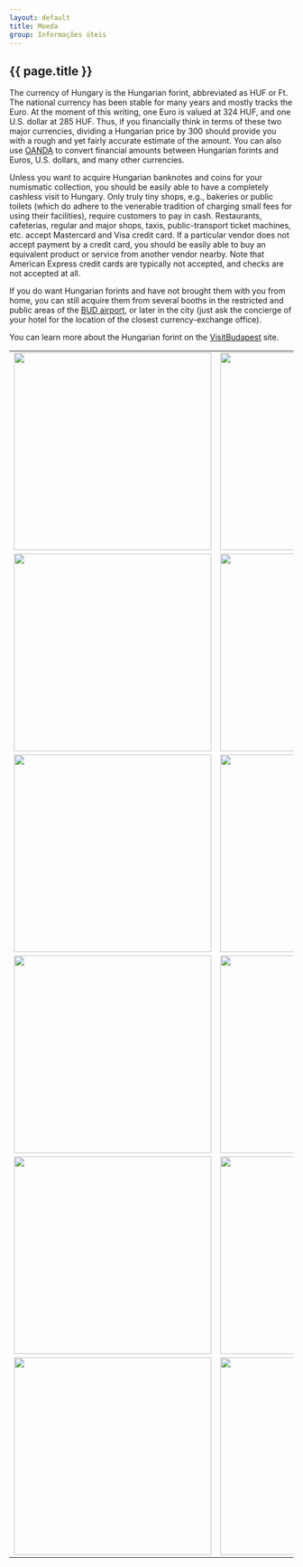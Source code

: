 ```yaml
---
layout: default
title: Moeda
group: Informações úteis
---
```



## {{ page.title }}

The currency of Hungary is the Hungarian forint, abbreviated as HUF or Ft. The national currency has been stable for many years and mostly tracks the Euro. At the moment of this writing, one Euro is valued at 324 HUF, and one U.S. dollar at 285 HUF. Thus, if you financially think in terms of these two major currencies, dividing a Hungarian price by 300 should provide you with a rough and yet fairly accurate estimate of the amount. You can also use [OANDA](https://www.oanda.com/currency/converter/) to convert financial amounts between Hungarian forints and Euros, U.S. dollars, and many other currencies.

Unless you want to acquire Hungarian banknotes and coins for your numismatic collection, you should be easily able to have a completely cashless visit to Hungary. Only truly tiny shops, e.g., bakeries or public toilets (which do adhere to the venerable tradition of charging small fees for using their facilities), require customers to pay in cash. Restaurants, cafeterias, regular and major shops, taxis, public-transport ticket machines, etc. accept Mastercard and Visa credit card. If a particular vendor does not accept payment by a credit card, you should be easily able to buy an equivalent product or service from another vendor nearby. Note that American Express credit cards are typically not accepted, and checks are not accepted at all.

If you do want Hungarian forints and have not brought them with you from home, you can still acquire them from several booths in the restricted and public areas of the [BUD airport](http://airportbanking.com/budapest-ferenc-liszt-airport-bud/), or later in the city (just ask the concierge of your hotel for the location of the closest currency-exchange office).

You can learn more about the Hungarian forint on the [VisitBudapest](http://visitbudapest.travel/budapest-info/currency/) site.

<table style="width:100%;text-align:center;">
<tr>
  <td>
  <img style="width:350px;" src="{{site.baseurl}}/images/currency/500_forint_elolap.png"/>
  </td>
  <td>
  <img style="width:350px;" src="{{site.baseurl}}/images/currency/500_forint_hatlap.png"/>
  </td>  
</tr>

<tr>
  <td>
  <img style="width:350px;" src="{{site.baseurl}}/images/currency/1000_forint_elolap.png"/>
  </td>
  <td>
  <img style="width:350px;" src="{{site.baseurl}}/images/currency/1000_forint_hatlap.png"/>
  </td>  
</tr>

<tr>
  <td >
  <img style="width:350px;" src="{{site.baseurl}}/images/currency/2000_forint_elolap.jpg"/>
  </td>
  <td >
  <img style="width:350px;" src="{{site.baseurl}}/images/currency/2000_forint_hatlap.jpg"/>
  </td>  
</tr>

<tr>
  <td >
  <img style="width:350px;" src="{{site.baseurl}}/images/currency/5000_forint_elolap.jpg"/>
  </td>
  <td >
  <img style="width:350px;" src="{{site.baseurl}}/images/currency/5000_forint_hatlap.jpg"/>
  </td>  
</tr>

<tr>
  <td >
  <img style="width:350px;" src="{{site.baseurl}}/images/currency/10000_forint_elolap.jpg"/>
  </td>
  <td >
  <img style="width:350px;" src="{{site.baseurl}}/images/currency/10000_forint_hatlap.jpg"/>
  </td>  
</tr>

<tr>
  <td >
  <img style="width:350px;" src="{{site.baseurl}}/images/currency/20000_forint_elolap.png"/>
  </td>
  <td >
  <img style="width:350px;" src="{{site.baseurl}}/images/currency/20000_forint_hatlap.png"/>
  </td>  
</tr>


</table>
